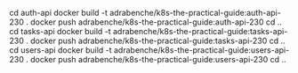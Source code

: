 cd auth-api
docker build -t adrabenche/k8s-the-practical-guide:auth-api-230 .
docker push adrabenche/k8s-the-practical-guide:auth-api-230
cd ..
cd tasks-api
docker build -t adrabenche/k8s-the-practical-guide:tasks-api-230 .
docker push adrabenche/k8s-the-practical-guide:tasks-api-230
cd ..
cd users-api
docker build -t adrabenche/k8s-the-practical-guide:users-api-230 .
docker push adrabenche/k8s-the-practical-guide:users-api-230
cd ..